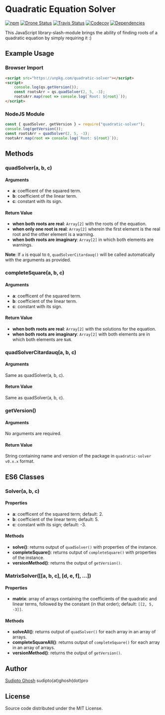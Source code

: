 # Quadratic Equation Solver

[![npm](https://img.shields.io/npm/v/quadratic-solver.svg?logo=npm&style=flat-square)](https://www.npmjs.com/package/quadratic-solver)
[![Drone Status](https://img.shields.io/drone/build/sudipto/quadratic-solver.svg?logo=drone&server=https%3A%2F%2Fci.ghosh.pro&style=flat-square&label=build)](https://ci.ghosh.pro/sudipto/quadratic-solver)
[![Travis Status](https://img.shields.io/travis/com/sudiptog81/quadratic-solver.svg?logo=travis&style=flat-square&label=build)](https://travis-ci.org/sudiptog81/quadratic-solver)
[![Codecov](https://img.shields.io/codecov/c/github/sudiptog81/quadratic-solver.svg?style=flat-square)](https://codecov.io/gh/sudiptog81/quadratic-solver)
[![Dependencies](https://img.shields.io/david/sudiptog81/quadratic-solver.svg?style=flat-square)](https://git.ghosh.pro/sudipto/quadratic-solver/src/branch/master/package.json)

This JavaScript library-slash-module brings the ability of finding roots of a quadratic equation by simply requiring it :)

## Example Usage

### Browser Import

```html
<script src="https://unpkg.com/quadratic-solver"></script>
<script>
    console.log(qs.getVersion());
    const rootsArr = qs.quadSolver(2, 5, -3);
    rootsArr.map(root => console.log(`Root: ${root}`));
</script>
```

### NodeJS Module

```js
const { quadSolver, getVersion } = require("quadratic-solver");
console.log(getVersion());
const rootsArr = quadSolver(2, 5, -3);
rootsArr.map(root => console.log(`Root: ${root}`));
```

## Methods

### quadSolver(a, b, c)

#### Arguments

- **a**: coefficent of the squared term.
- **b**: coefficient of the linear term.
- **c**: constant with its sign.

#### Return Value

- **when both roots are real**: `Array[2]` with the roots of the equation.
- **when only one root is real**: `Array[2]` wherein the first element is the real root and the other element is a warning.
- **when both roots are imaginary**: `Array[2]` in which both elements are warnings.

**Note**: If `a` is equal to `0`, `quadSolverCitardauq()` will be called automatically with the arguments as provided.

### completeSquare(a, b, c)

#### Arguments

- **a**: coefficent of the squared term.
- **b**: coefficient of the linear term.
- **c**: constant with its sign.

#### Return Value

- **when both roots are real**: `Array[2]` with the solutions for the equation.
- **when both roots are imaginary**: `Array[2]` with both elements are in which both elements are `NaN`.

### quadSolverCitardauq(a, b, c)

#### Arguments

Same as quadSolver(a, b, c).

#### Return Value

Same as quadSolver(a, b, c).

### getVersion()

#### Arguments

No arguments are required.

#### Return Value

String containing name and version of the package in `quadratic-solver v0.x.x` format.

## ES6 Classes

### Solver(a, b, c)

#### Properties

- **a**: coefficent of the squared term; default: 2.
- **b**: coefficient of the linear term; default: 5.
- **c**: constant with its sign; default: -3.

#### Methods

- **solve()**: returns output of `quadSolver()` with properties of the instance.
- **completeSquare()**: returns output of `completeSquare()` with properties of the instance.
- **versionMethod()**: returns the output of `getVersion()`.

### MatrixSolver([[a, b, c], [d, e, f], ...])

#### Properties

- **matrix**: array of arrays containing the coefficients of the quadratic and linear terms, followed by the constant (in that order); default: `[[2, 5, -3]]`.

#### Methods

- **solveAll()**: returns output of `quadSolver()` for each array in an array of arrays.
- **completeSquareAll()**: returns output of `completeSquare()` for each array in an array of arrays.
- **versionMethod()**: returns the output of `getVersion()`.

## Author

[Sudipto Ghosh](https://sudipto.ghosh.pro) sudipto(at)ghosh(dot)pro

## License

Source code distributed under the MIT License.
